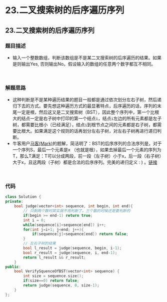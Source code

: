# 23.二叉搜索树的后序遍历序列


## 23.二叉搜索树的后序遍历序列

### 题目描述  

- 输入一个整数数组，判断该数组是不是某二叉搜索树的后序遍历的结果。如果是则输出Yes, 否则输出No。假设输入的数组的任意两个数字都互不相同。

&nbsp;


### 解题思路  

- 这种判断是不是某种遍历结果的题目一般都是通过依次划分左右子树，然后递归下去的方式。要先想这种遍历方式的最显著特点，后序遍历的话，序列的末尾一定是根，然后这又是二叉搜索树（BST），因此整个序列中，第一个比根大的结点一定是右子树中打印的第一个结点`i`，结点`i`左边的所有元素都是左子树，都需要比根小（已经满足），结点`i`到根节点之间的元素都是右子树，都需要比根大。如果满足这个规则的话再划分左右子树，对左右子树再进行递归判断。
- 牛客用户[马客(Mark)](https://www.nowcoder.com/profile/899694)的题解，简洁明了：BST的后序序列的合法序列是，对于一个序列S，最后一个元素是x （也就是根），如果去掉最后一个元素的序列为T，那么T满足：T可以分成两段，前一段（左子树）小于x，后一段（右子树）大于x，且这两段（子树）都是合法的后序序列。完美的递归定义 : ) 。[链接](https://www.nowcoder.com/profile/8378038/codeBookDetail?submissionId=17463800)

&nbsp;

### 代码 

```c++
class Solution {
private:
    bool judge(vector<int> sequence, int begin, int end){
        // 只剩两个数时其实就不用判断了，三个数的时候还是要判断的
        if(begin >= end-1) return true;  
        int i = 0;
        while(sequence[i]<sequence[end]) i++;
        for(int j=i+1; j<end; j++){
            if(sequence[j]<sequence[end]) return false;
        }
        // 左右子树的结果
        bool l_result = judge(sequence, begin, i-1);
        bool r_result = judge(sequence, i, end-1);
        return l_result && r_result;
    }
public:
    bool VerifySquenceOfBST(vector<int> sequence) {
        int size = sequence.size();
        if(size==0) return false;
        return judge(sequence, 0, size-1);
    }
};
```

